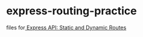 # express-routing-practice

files for[ Express API: Static and Dynamic Routes](https://dev.to/reiallenramos/create-an-express-api-static-and-dynamic-routes-33lb)
